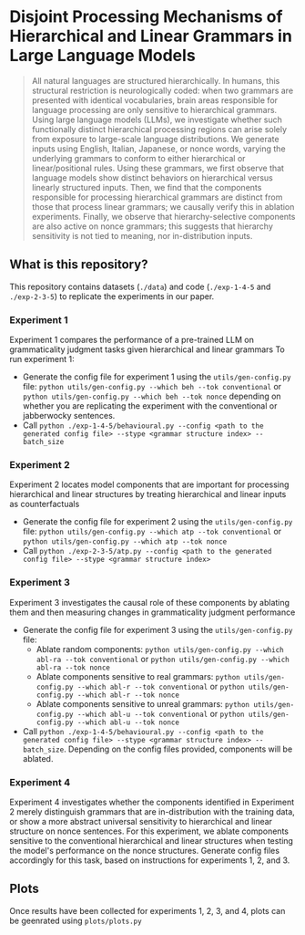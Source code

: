 # Disjoint Processing Mechanisms of Hierarchical and Linear Grammars in Large Language Models

> All natural languages are structured hierarchically. In humans, this structural restriction is neurologically coded: when two grammars are presented with identical vocabularies, brain areas responsible for language processing are only sensitive to hierarchical grammars. Using large language models (LLMs), we investigate whether such functionally distinct hierarchical processing regions can arise solely from exposure to large-scale language distributions. We generate inputs using English, Italian, Japanese, or nonce words, varying the underlying grammars to conform to either hierarchical or linear/positional rules. Using these grammars, we first observe that language models show distinct behaviors on hierarchical versus linearly structured inputs. Then, we find that the components responsible for processing hierarchical grammars are distinct from those that process linear grammars; we causally verify this in ablation experiments. Finally, we observe that hierarchy-selective components are also active on nonce grammars; this suggests that hierarchy sensitivity is not tied to meaning, nor in-distribution inputs.

## What is this repository?
This repository contains datasets (`./data`) and code (`./exp-1-4-5` and `./exp-2-3-5`) to replicate the experiments in our paper.

### Experiment 1
Experiment 1 compares the performance of a pre-trained LLM on grammaticality judgment
tasks given hierarchical and linear grammars
To run experiment 1:
* Generate the config file for experiment 1 using the `utils/gen-config.py` file: `python utils/gen-config.py --which beh --tok conventional` or `python utils/gen-config.py --which beh --tok nonce` depending on whether you are replicating the experiment with the conventional or jabberwocky sentences. 
* Call `python ./exp-1-4-5/behavioural.py --config <path to the generated config file> --stype <grammar structure index> --batch_size`

### Experiment 2
Experiment 2 locates model components that are important for processing hierarchical and linear structures by treating hierarchical and linear inputs as counterfactuals
* Generate the config file for experiment 2 using the `utils/gen-config.py` file: `python utils/gen-config.py --which atp --tok conventional` or `python utils/gen-config.py --which atp --tok nonce`
* Call `python ./exp-2-3-5/atp.py --config <path to the generated config file> --stype <grammar structure index>`

### Experiment 3
Experiment 3 investigates the causal role of these components by ablating them and then measuring changes in grammaticality judgment performance
* Generate the config file for experiment 3 using the `utils/gen-config.py` file:
  * Ablate random components: `python utils/gen-config.py --which abl-ra --tok conventional` or `python utils/gen-config.py --which abl-ra --tok nonce`
  * Ablate components sensitive to real grammars: `python utils/gen-config.py --which abl-r --tok conventional` or `python utils/gen-config.py --which abl-r --tok nonce`
  * Ablate components sensitive to unreal grammars: `python utils/gen-config.py --which abl-u --tok conventional` or `python utils/gen-config.py --which abl-u --tok nonce`
* Call `python ./exp-1-4-5/behavioural.py --config <path to the generated config file> --stype <grammar structure index> --batch_size`. Depending on the config files provided, components will be ablated.

### Experiment 4
Experiment 4 investigates whether the components identified in Experiment 2 merely   distinguish grammars that are in-distribution with the training data, or show a more abstract universal sensitivity to hierarchical and linear structure on nonce sentences. For this experiment, we ablate components sensitive to the conventional hierarchical and linear structures when testing the model's performance on the nonce structures. Generate config files accordingly for this task, based on instructions for experiments 1, 2, and 3.

## Plots
Once results have been collected for experiments 1, 2, 3, and 4, plots can be geenrated using `plots/plots.py`




